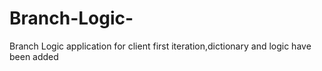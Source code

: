 # Branch-Logic-
Branch Logic application for client
first iteration,dictionary and logic have been added

